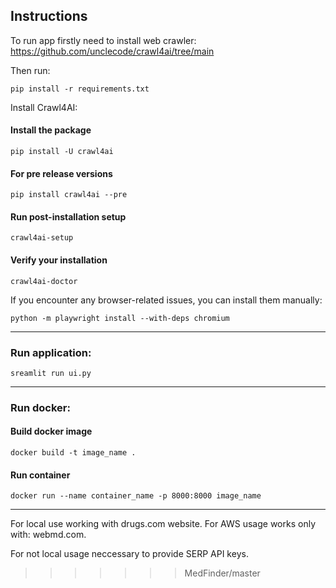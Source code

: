 ## Instructions
To run app firstly need to install web crawler:
https://github.com/unclecode/crawl4ai/tree/main

Then run:
```
pip install -r requirements.txt
```

Install Crawl4AI:
#### Install the package
```
pip install -U crawl4ai
```
#### For pre release versions
```
pip install crawl4ai --pre
```

#### Run post-installation setup
```
crawl4ai-setup
```
#### Verify your installation
```
crawl4ai-doctor
```

If you encounter any browser-related issues, you can install them manually:
```
python -m playwright install --with-deps chromium
```

<hr>

### Run application:
```
sreamlit run ui.py
```

<hr>

### Run docker:

#### Build docker image

```
docker build -t image_name .
```

#### Run container
```
docker run --name container_name -p 8000:8000 image_name
```

<hr>

For local use working with drugs.com website. For AWS usage works only with: webmd.com.

For not local usage neccessary to provide SERP API keys.
>>>>>>> MedFinder/master
